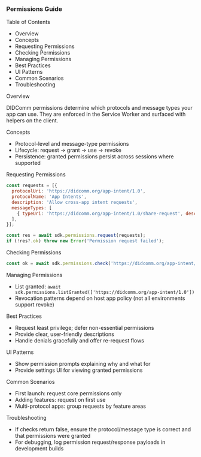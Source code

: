 ### Permissions Guide

Table of Contents

- Overview
- Concepts
- Requesting Permissions
- Checking Permissions
- Managing Permissions
- Best Practices
- UI Patterns
- Common Scenarios
- Troubleshooting

Overview

DIDComm permissions determine which protocols and message types your app can use. They are enforced in the Service Worker and surfaced with helpers on the client.

Concepts

- Protocol-level and message-type permissions
- Lifecycle: request → grant → use → revoke
- Persistence: granted permissions persist across sessions where supported

Requesting Permissions

```js
const requests = [{
  protocolUri: 'https://didcomm.org/app-intent/1.0',
  protocolName: 'App Intents',
  description: 'Allow cross-app intent requests',
  messageTypes: [
    { typeUri: 'https://didcomm.org/app-intent/1.0/share-request', description: 'Share content' },
  ],
}];

const res = await sdk.permissions.request(requests);
if (!res?.ok) throw new Error('Permission request failed');
```

Checking Permissions

```js
const ok = await sdk.permissions.check('https://didcomm.org/app-intent/1.0', 'https://didcomm.org/app-intent/1.0/share-request');
```

Managing Permissions

- List granted: `await sdk.permissions.listGranted(['https://didcomm.org/app-intent/1.0'])`
- Revocation patterns depend on host app policy (not all environments support revoke)

Best Practices

- Request least privilege; defer non-essential permissions
- Provide clear, user-friendly descriptions
- Handle denials gracefully and offer re-request flows

UI Patterns

- Show permission prompts explaining why and what for
- Provide settings UI for viewing granted permissions

Common Scenarios

- First launch: request core permissions only
- Adding features: request on first use
- Multi-protocol apps: group requests by feature areas

Troubleshooting

- If checks return false, ensure the protocol/message type is correct and that permissions were granted
- For debugging, log permission request/response payloads in development builds
